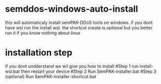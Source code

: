 # semddos-windows-auto-install
this will automaticaly install semPAK-DDoS tools on windows.
if you dont have wsl run the install wsl.
the shortcut create is optional but you better run it if you know nothing about linux
# installation step
if you dont undderstand we wil give you how to install
#Step 1
run install-wsl.bat
then restart your device
#Step 2
Run SemPAK-installer.bat
#Step 3 (optional)
Run SemPAK-installer-shortcut.bat
